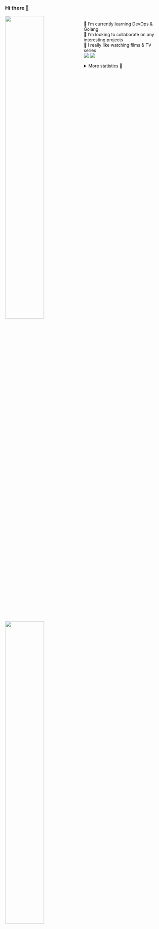 ### Hi there 👋


[<img align="left" width="50%" src="https://github-readme-stats.vercel.app/api?username=rufusnufus&hide=issues&show_icons=true&count_private=true&theme=transparent&title_color=FF6F40&text_color=FBF9F8&icon_color=F48242&hide_border=true&hide_title=true#gh-dark-mode-only">](https://metrics.lecoq.io/rufusnufus#gh-dark-mode-only)
[<img align="left" width="50%" src="https://github-readme-stats.vercel.app/api?username=rufusnufus&hide=issues&show_icons=true&count_private=true&theme=transparent&title_color=FF6533&text_color=4D4644&icon_color=FF8038&hide_border=true&hide_title=true#gh-light-mode-only">](https://metrics.lecoq.io/rufusnufus#gh-light-mode-only)

<p>
  <br>
  🌱 I’m currently learning DevOps & Golang</br>
  👯 I’m looking to collaborate on any interesting projects</br>
  🎥 I really like watching films & TV series</br>
  <a href="https://linkedin.com/in/rufusnufus"><img src="https://img.shields.io/badge/linkedin-0077B5.svg?style=for-the-badge&logo=linkedin&logoColor=white"/></a>
  <a href="https://t.me/rufusnufus"><img src="https://img.shields.io/badge/-telegram-black?style=for-the-badge&color=blue&logo=telegram"/></a>
</p>

<p text-align="left">
<details>
  <summary>More statistics 👀</summary><br/>

<!--START_SECTION:waka-->
![Code Time](http://img.shields.io/badge/Code%20Time-394%20hrs%2035%20mins-blue)

![Profile Views](http://img.shields.io/badge/Profile%20Views-2-blue)

**I'm an Early 🐤** 

```text
🌞 Morning                5876 commits        █████░░░░░░░░░░░░░░░░░░░░   21.10 % 
🌆 Daytime                16143 commits       ██████████████░░░░░░░░░░░   57.98 % 
🌃 Evening                5091 commits        █████░░░░░░░░░░░░░░░░░░░░   18.29 % 
🌙 Night                  732 commits         █░░░░░░░░░░░░░░░░░░░░░░░░   02.63 % 
```
📅 **I'm Most Productive on Monday** 

```text
Monday                   5685 commits        █████░░░░░░░░░░░░░░░░░░░░   20.42 % 
Tuesday                  5234 commits        █████░░░░░░░░░░░░░░░░░░░░   18.80 % 
Wednesday                5568 commits        █████░░░░░░░░░░░░░░░░░░░░   20.00 % 
Thursday                 4936 commits        ████░░░░░░░░░░░░░░░░░░░░░   17.73 % 
Friday                   4894 commits        ████░░░░░░░░░░░░░░░░░░░░░   17.58 % 
Saturday                 629 commits         █░░░░░░░░░░░░░░░░░░░░░░░░   02.26 % 
Sunday                   896 commits         █░░░░░░░░░░░░░░░░░░░░░░░░   03.22 % 
```


📊 **This Week I Spent My Time On** 

```text
💬 Programming Languages: 
YAML                     3 hrs 47 mins       █████████░░░░░░░░░░░░░░░░   36.16 % 
Other                    2 hrs 27 mins       ██████░░░░░░░░░░░░░░░░░░░   23.50 % 
Python                   1 hr 32 mins        ████░░░░░░░░░░░░░░░░░░░░░   14.64 % 
HCL                      1 hr 11 mins        ███░░░░░░░░░░░░░░░░░░░░░░   11.39 % 
Terraform                29 mins             █░░░░░░░░░░░░░░░░░░░░░░░░   04.65 % 

🔥 Editors: 
VS Code                  9 hrs 14 mins       ██████████████████████░░░   88.19 % 
iTerm2                   1 hr 14 mins        ███░░░░░░░░░░░░░░░░░░░░░░   11.81 % 
```

**I Mostly Code in Java** 

```text
Python                   19 repos            ███░░░░░░░░░░░░░░░░░░░░░░   12.58 % 
Smarty                   15 repos            ██░░░░░░░░░░░░░░░░░░░░░░░   09.93 % 
HCL                      6 repos             █░░░░░░░░░░░░░░░░░░░░░░░░   03.97 % 
HTML                     4 repos             █░░░░░░░░░░░░░░░░░░░░░░░░   02.65 % 
Mustache                 4 repos             █░░░░░░░░░░░░░░░░░░░░░░░░   02.65 % 
```




 Last Updated on 11/07/2023 01:09:29 UTC
<!--END_SECTION:waka-->

</details>
</p>
